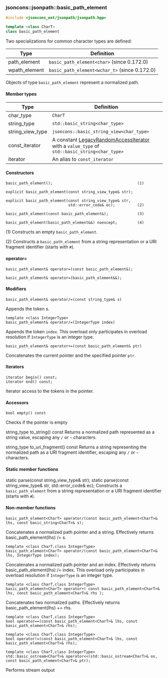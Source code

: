 ### jsoncons::jsonpath::basic_path_element

```cpp
#include <jsoncons_ext/jsonpath/jsonpath.hpp>

template <class CharT>
class basic_path_element
```

Two specializations for common character types are defined:

Type      |Definition
----------|------------------------------
path_element   |`basic_path_element<char>` (since 0.172.0)
wpath_element  |`basic_path_element<wchar_t>` (since 0.172.0)

Objects of type `basic_path_element` represent a normalized path.

#### Member types
Type        |Definition
------------|------------------------------
char_type   | `CharT`
string_type | `std::basic_string<char_type>`
string_view_type | `jsoncons::basic_string_view<char_type>`
const_iterator | A constant [LegacyRandomAccessIterator](https://en.cppreference.com/w/cpp/named_req/RandomAccessIterator) with a `value_type` of `std::basic_string<char_type>`
iterator    | An alias to `const_iterator`

#### Constructors

    basic_path_element();                                      (1)

    explicit basic_path_element(const string_view_type& str);  

    explicit basic_path_element(const string_view_type& str, 
                                std::error_code& ec);          (2)

    basic_path_element(const basic_path_element&);             (3)

    basic_path_element(basic_path_element&&) noexcept;         (4)

(1) Constructs an empty `basic_path_element`.

(2) Constructs a `basic_path_element` from a string representation or a 
URI fragment identifier (starts with `#`).

#### operator=

    basic_path_element& operator=(const basic_path_element&);

    basic_path_element& operator=(basic_path_element&&);

#### Modifiers

    basic_path_element& operator/=(const string_type& s)
Appends the token s.

    template <class IntegerType>
    basic_path_element& operator/=(IntegerType index) 
Appends the token `index`.
This overload only participates in overload resolution if `IntegerType` is an integer type.

    basic_path_element& operator+=(const basic_path_element& ptr)
Concatenates the current pointer and the specified pointer `ptr`. 

#### Iterators

    iterator begin() const;
    iterator end() const;
Iterator access to the tokens in the pointer.

#### Accessors

    bool empty() const
Checks if the pointer is empty

   string_type to_string() const
Returns a normalized path represented as a string value, escaping any `/` or `~` characters.

   string_type to_uri_fragment() const
Returns a string representing the normalized path as a URI fragment identifier, 
escaping any `/` or `~` characters.


#### Static member functions

   static parse(const string_view_type& str);
   static parse(const string_view_type& str, std::error_code& ec);
Constructs a `basic_path_element` from a string representation or a 
URI fragment identifier (starts with `#`).

#### Non-member functions
    basic_path_element<CharT> operator/(const basic_path_element<CharT>& lhs, const basic_string<CharT>& s);
Concatenates a normalized path pointer and a string. Effectively returns basic_path_element<CharT>(lhs) /= s.

    template <class CharT,class IntegerType>
    basic_path_element<CharT> operator/(const basic_path_element<CharT>& lhs, IntegerType index);
Concatenates a normalized path pointer and an index. Effectively returns basic_path_element<CharT>(lhs) /= index.
This overload only participates in overload resolution if `IntegerType` is an integer type.

    template <class CharT,class IntegerType>
    basic_path_element<CharT> operator+( const basic_path_element<CharT>& lhs, const basic_path_element<CharT>& rhs );
Concatenates two normalized paths. Effectively returns basic_path_element<CharT>(lhs) += rhs.

    template <class CharT,class IntegerType>
    bool operator==(const basic_path_element<CharT>& lhs, const basic_path_element<CharT>& rhs);

    template <class CharT,class IntegerType>
    bool operator!=(const basic_path_element<CharT>& lhs, const basic_path_element<CharT>& rhs);

    template <class CharT,class IntegerType>
    std::basic_ostream<CharT>& operator<<(std::basic_ostream<CharT>& os, const basic_path_element<CharT>& ptr);
Performs stream output



